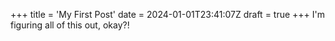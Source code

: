 +++
title = 'My First Post'
date = 2024-01-01T23:41:07Z
draft = true
+++
I'm figuring all of this out, okay?!
